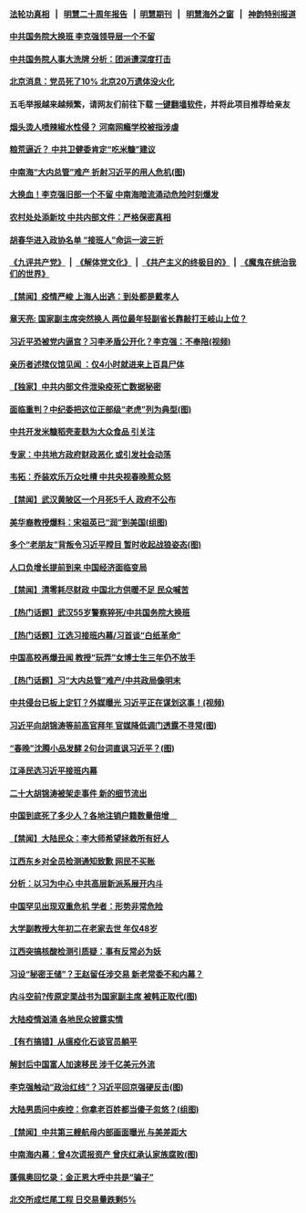 #### [法轮功真相](https://github.com/gfw-breaker/truth/blob/master/README.md?t=0) &nbsp;&nbsp;|&nbsp;&nbsp; [明慧二十周年报告](https://github.com/gfw-breaker/mh-reports/blob/master/README.md?t=0) &nbsp;&nbsp;|&nbsp;&nbsp;[明慧期刊](https://github.com/gfw-breaker/mh-qikan) &nbsp;&nbsp;|&nbsp;&nbsp; [明慧海外之窗](https://github.com/gfw-breaker/mh-news/blob/master/README.md?t=0) &nbsp;&nbsp;|&nbsp;&nbsp; [神韵特别报道](https://github.com/gfw-breaker/mh-news/blob/master/shenyun.md?t=0)
#### [ 中共国务院大换班 李克强领导层一个不留](https://github.com/gfw-breaker/banned-news1/blob/master/pages/prog204/a103635177.md)
#### [ 中共国务院人事大洗牌 分析：团派遭深度打击](https://github.com/gfw-breaker/banned-news1/blob/master/pages/nsc413/n13915917.md)
#### [ 北京消息：党员死了10% 北京20万遗体没火化](https://github.com/gfw-breaker/banned-news1/blob/master/pages/prog204/a103635691.md)
#### 五毛举报越来越频繁，请网友们前往下载 [一键翻墙软件](https://github.com/gfw-breaker/ssr-accounts)，并将此项目推荐给亲友
#### [ 烟头烫人喷辣椒水性侵？ 河南网瘾学校被指涉虐](https://github.com/gfw-breaker/banned-news1/blob/master/pages/prog204/a103635636.md)
#### [ 粮荒逼近？ 中共卫健委肯定“吃米糠”建议](https://github.com/gfw-breaker/banned-news1/blob/master/pages/prog204/a103635491.md)
#### [ 中南海“大内总管”难产 折射习近平的用人危机(图)](https://github.com/gfw-breaker/banned-news1/blob/master/pages/p2/1027380.md)
#### [ 大换血！李克强旧部一个不留 中南海暗流涌动危险时刻爆发](https://github.com/gfw-breaker/banned-news1/blob/master/pages/soh5/690696.md)
#### [ 农村处处添新坟 中共内部文件：严格保密真相](https://github.com/gfw-breaker/banned-news1/blob/master/pages/prog204/a103635152.md)
#### [ 胡春华进入政协名单 “接班人”命运一波三折](https://github.com/gfw-breaker/banned-news1/blob/master/pages/prog204/a103627412.md)
#### [《九评共产党》](https://github.com/begood0513/9ping.md/blob/master/README.md) &nbsp;|&nbsp; [《解体党文化》](../../../../jtdwh.md/blob/master/README.md)  &nbsp;|&nbsp; [《共产主义的终极目的》](../../../../gczydzjmd.md/blob/master/README.md) &nbsp;|&nbsp; [《魔鬼在统治我们的世界》](../../../../mgztzwmdsj.md/blob/master/README.md) 
#### [ 【禁闻】疫情严峻 上海人出逃：到处都是戴孝人](https://github.com/gfw-breaker/banned-news1/blob/master/pages/prog204/a103635519.md)
#### [ 章天亮: 国家副主席突然换人 两位最年轻副省长靠敲打王岐山上位？](https://github.com/gfw-breaker/banned-news1/blob/master/pages/soh5/690666.md)
#### [ 习近平恐被党内逼宫？习李矛盾公开化？李克强：不奉陪(视频)](https://github.com/gfw-breaker/banned-news1/blob/master/pages/p2/1024830.md)
#### [ 亲历者述殡仪馆见闻 ：仅4小时就进来上百具尸体](https://github.com/gfw-breaker/banned-news1/blob/master/pages/prog204/a103635573.md)
#### [ 【独家】中共内部文件泄染疫死亡数据秘密](https://github.com/gfw-breaker/banned-news1/blob/master/pages/nsc413/n13915199.md)
#### [ 面临重判？中纪委把这位正部级“老虎”列为典型(图)](https://github.com/gfw-breaker/banned-news1/blob/master/pages/p2/1027356.md)
#### [ 中共开发米糠稻壳麦麸为大众食品 引关注](https://github.com/gfw-breaker/banned-news1/blob/master/pages/nsc413/n13916260.md)
#### [ 专家：中共地方政府财政恶化 或引发社会动荡](https://github.com/gfw-breaker/banned-news1/blob/master/pages/prog204/a103635084.md)
#### [ 韦拓：乔装欢乐万众吐槽 中共央视春晚惹众怒](https://github.com/gfw-breaker/banned-news1/blob/master/pages/nsc413/n13916231.md)
#### [ 【禁闻】武汉黄陂区一个月死5千人 政府不公布](https://github.com/gfw-breaker/banned-news1/blob/master/pages/prog204/a103635514.md)
#### [ 美华裔教授爆料：宋祖英已“润”到美国(组图)](https://github.com/gfw-breaker/banned-news1/blob/master/pages/p2/1027310.md)
#### [ 多个“老朋友”背叛令习近平瞠目 暂时收起战狼姿态(图)](https://github.com/gfw-breaker/banned-news1/blob/master/pages/p2/1027261.md)
#### [ 人口负增长提前到来 中国经济面临变局](https://github.com/gfw-breaker/banned-news1/blob/master/pages/nsc413/n13916215.md)
#### [ 【禁闻】清零耗尽财政 中国北方供暖不足 民众喊苦](https://github.com/gfw-breaker/banned-news1/blob/master/pages/prog204/a103635528.md)
#### [ 【热门话题】武汉55岁警察猝死/中共国务院大换班](https://github.com/gfw-breaker/banned-news1/blob/master/pages/prog204/a103635314.md)
#### [ 【热门话题】江选习接班内幕/习首谈“白纸革命”](https://github.com/gfw-breaker/banned-news1/blob/master/pages/prog204/a103589846.md)
#### [ 中国高校再爆丑闻 教授“玩弄”女博士生三年仍不放手](https://github.com/gfw-breaker/banned-news1/blob/master/pages/soh5/690684.md)
#### [ 【热门话题】习“大内总管”难产/中共政局像明末](https://github.com/gfw-breaker/banned-news1/blob/master/pages/prog204/a103634477.md)
#### [ 中共侵台已板上定钉？外媒曝光 习近平正在谋划这事！(视频)](https://github.com/gfw-breaker/banned-news1/blob/master/pages/p2/1027382.md)
#### [ 习近平向胡锦涛等前高官拜年 官媒降低调门透露不寻常(图)](https://github.com/gfw-breaker/banned-news1/blob/master/pages/p2/1027007.md)
#### [ “春晚”沈腾小品发酵 2句台词直讽习近平？(图)](https://github.com/gfw-breaker/banned-news1/blob/master/pages/p1/1027388.md)
#### [ 江泽民选习近平接班内幕](https://github.com/gfw-breaker/banned-news1/blob/master/pages/prog204/a103589771.md)
#### [ 二十大胡锦涛被架走事件 新的细节流出](https://github.com/gfw-breaker/banned-news1/blob/master/pages/prog204/a103571309.md)
#### [ 中国到底死了多少人？各地注销户籍数量倍增　](https://github.com/gfw-breaker/banned-news1/blob/master/pages/prog204/a103635081.md)
#### [ 【禁闻】大陆民众：李大师希望拯救所有好人](https://github.com/gfw-breaker/banned-news1/blob/master/pages/prog204/a103635517.md)
#### [ 江西东乡对全员检测通知致歉 网民不买账](https://github.com/gfw-breaker/banned-news1/blob/master/pages/nsc413/n13915969.md)
#### [ 分析：以习为中心 中共高层新派系展开内斗](https://github.com/gfw-breaker/banned-news1/blob/master/pages/nf4514/n13914955.md)
#### [ 中国罕见出现双重危机 学者：形势非常危险](https://github.com/gfw-breaker/banned-news1/blob/master/pages/soh5/690606.md)
#### [ 大学副教授大年初二在老家去世 年仅48岁](https://github.com/gfw-breaker/banned-news1/blob/master/pages/prog204/a103635687.md)
#### [ 江西突搞核酸检测引质疑：事有反常必为妖](https://github.com/gfw-breaker/banned-news1/blob/master/pages/prog204/a103634417.md)
#### [ 习设“秘密王储”？王赵留任涉交易 新老常委不和内幕？](https://github.com/gfw-breaker/banned-news1/blob/master/pages/prog204/a103570093.md)
#### [ 内斗空前?传原定栗战书为国家副主席 被韩正取代(图)](https://github.com/gfw-breaker/banned-news1/blob/master/pages/p2/1027276.md)
#### [ 大陆疫情汹涌 各地民众披露实情](https://github.com/gfw-breaker/banned-news1/blob/master/pages/nsc413/n13916158.md)
#### [ 【有冇搞错】从瘟疫化石谈官员躺平](https://github.com/gfw-breaker/banned-news1/blob/master/pages/nsc413/n13916064.md)
#### [ 解封后中国富人加速移民 涉千亿美元外流](https://github.com/gfw-breaker/banned-news1/blob/master/pages/nf4514/n13915670.md)
#### [ 李克强触动“政治红线”？习近平回京强硬反击(图)](https://github.com/gfw-breaker/banned-news1/blob/master/pages/p2/1022299.md)
#### [ 大陆男质问中疾控：你拿老百姓都当傻子忽悠？(组图)](https://github.com/gfw-breaker/banned-news1/blob/master/pages/p1/1027474.md)
#### [ 【禁闻】中共第三艘航母内部画面曝光 与美差距大](https://github.com/gfw-breaker/banned-news1/blob/master/pages/prog204/a103634725.md)
#### [ 中南海内幕：曾4次谎报资产 曾庆红承认家族腐败(图)](https://github.com/gfw-breaker/banned-news1/blob/master/pages/p2/1024150.md)
#### [ 蓬佩奥回忆录：金正恩大呼中共是“骗子”](https://github.com/gfw-breaker/banned-news1/blob/master/pages/nsc418/n13916225.md)
#### [ 北交所成烂尾工程 日交易量跌剩5%](https://github.com/gfw-breaker/banned-news1/blob/master/pages/nsc413/n13915867.md)
